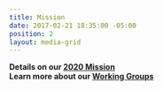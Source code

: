 ```yaml
---
title: Mission
date: 2017-02-21 18:35:00 -05:00
position: 2
layout: media-grid
---
```


**Details on our [2020 Mission](../issues/2019-mission-and-resources.html)**
<BR>
**Learn more about our [Working Groups](../issues/working-groups.html)**
